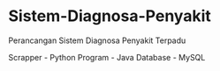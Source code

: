 # Sistem-Diagnosa-Penyakit
Perancangan Sistem Diagnosa Penyakit Terpadu

Scrapper - Python
Program - Java
Database - MySQL
